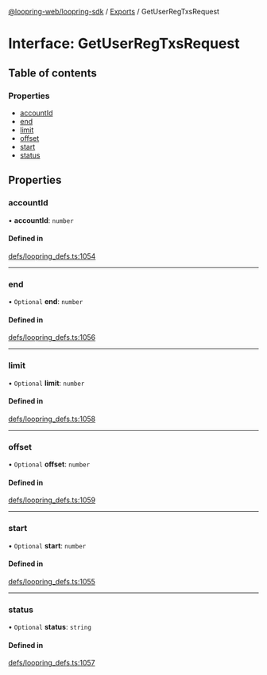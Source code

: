 [@loopring-web/loopring-sdk](../README.md) / [Exports](../modules.md) / GetUserRegTxsRequest

# Interface: GetUserRegTxsRequest

## Table of contents

### Properties

- [accountId](GetUserRegTxsRequest.md#accountid)
- [end](GetUserRegTxsRequest.md#end)
- [limit](GetUserRegTxsRequest.md#limit)
- [offset](GetUserRegTxsRequest.md#offset)
- [start](GetUserRegTxsRequest.md#start)
- [status](GetUserRegTxsRequest.md#status)

## Properties

### accountId

• **accountId**: `number`

#### Defined in

[defs/loopring_defs.ts:1054](https://github.com/Loopring/loopring_sdk/blob/24fdf4c/src/defs/loopring_defs.ts#L1054)

___

### end

• `Optional` **end**: `number`

#### Defined in

[defs/loopring_defs.ts:1056](https://github.com/Loopring/loopring_sdk/blob/24fdf4c/src/defs/loopring_defs.ts#L1056)

___

### limit

• `Optional` **limit**: `number`

#### Defined in

[defs/loopring_defs.ts:1058](https://github.com/Loopring/loopring_sdk/blob/24fdf4c/src/defs/loopring_defs.ts#L1058)

___

### offset

• `Optional` **offset**: `number`

#### Defined in

[defs/loopring_defs.ts:1059](https://github.com/Loopring/loopring_sdk/blob/24fdf4c/src/defs/loopring_defs.ts#L1059)

___

### start

• `Optional` **start**: `number`

#### Defined in

[defs/loopring_defs.ts:1055](https://github.com/Loopring/loopring_sdk/blob/24fdf4c/src/defs/loopring_defs.ts#L1055)

___

### status

• `Optional` **status**: `string`

#### Defined in

[defs/loopring_defs.ts:1057](https://github.com/Loopring/loopring_sdk/blob/24fdf4c/src/defs/loopring_defs.ts#L1057)
